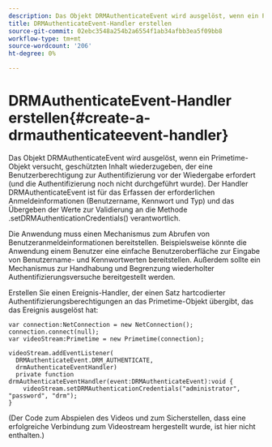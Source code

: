 ```yaml
---
description: Das Objekt DRMAuthenticateEvent wird ausgelöst, wenn ein Primetime-Objekt versucht, geschützten Inhalt wiederzugeben, der eine Benutzerberechtigung zur Authentifizierung vor der Wiedergabe erfordert (und die Authentifizierung noch nicht durchgeführt wurde). Der Handler DRMAuthenticateEvent ist für das Erfassen der erforderlichen Anmeldeinformationen (Benutzername, Kennwort und Typ) und das Übergeben der Werte zur Validierung an die Methode .setDRMAuthenticationCredentials() verantwortlich.
title: DRMAuthenticateEvent-Handler erstellen
source-git-commit: 02ebc3548a254b2a6554f1ab34afbb3ea5f09bb8
workflow-type: tm+mt
source-wordcount: '206'
ht-degree: 0%

---
```


# DRMAuthenticateEvent-Handler erstellen{#create-a-drmauthenticateevent-handler}

Das Objekt DRMAuthenticateEvent wird ausgelöst, wenn ein Primetime-Objekt versucht, geschützten Inhalt wiederzugeben, der eine Benutzerberechtigung zur Authentifizierung vor der Wiedergabe erfordert (und die Authentifizierung noch nicht durchgeführt wurde). Der Handler DRMAuthenticateEvent ist für das Erfassen der erforderlichen Anmeldeinformationen (Benutzername, Kennwort und Typ) und das Übergeben der Werte zur Validierung an die Methode .setDRMAuthenticationCredentials() verantwortlich.

Die Anwendung muss einen Mechanismus zum Abrufen von Benutzeranmeldeinformationen bereitstellen. Beispielsweise könnte die Anwendung einem Benutzer eine einfache Benutzeroberfläche zur Eingabe von Benutzername- und Kennwortwerten bereitstellen. Außerdem sollte ein Mechanismus zur Handhabung und Begrenzung wiederholter Authentifizierungsversuche bereitgestellt werden.

Erstellen Sie einen Ereignis-Handler, der einen Satz hartcodierter Authentifizierungsberechtigungen an das Primetime-Objekt übergibt, das das Ereignis ausgelöst hat:

```
var connection:NetConnection = new NetConnection();  
connection.connect(null);  
var videoStream:Primetime = new Primetime(connection);  
 
videoStream.addEventListener( 
  DRMAuthenticateEvent.DRM_AUTHENTICATE,  
  drmAuthenticateEventHandler)  
  private function drmAuthenticateEventHandler(event:DRMAuthenticateEvent):void {  
    videoStream.setDRMAuthenticationCredentials("administrator", "password", "drm");  
} 
```

(Der Code zum Abspielen des Videos und zum Sicherstellen, dass eine erfolgreiche Verbindung zum Videostream hergestellt wurde, ist hier nicht enthalten.)
